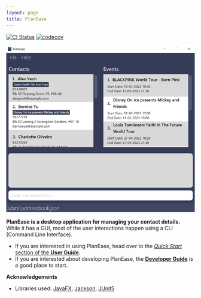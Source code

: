 ```yaml
---
layout: page
title: PlanEase
---
```


[![CI Status](https://github.com/se-edu/addressbook-level3/workflows/Java%20CI/badge.svg)](https://github.com/AY2223S2-CS2103-W16-3/tp/actions)
[![codecov](https://codecov.io/gh/se-edu/addressbook-level3/branch/master/graph/badge.svg)](https://codecov.io/gh/AY2223S2-CS2103-W16-3/tp)

![Ui](images/Ui.png)

**PlanEase is a desktop application for managing your contact details.** While it has a GUI, most of the user interactions happen using a CLI (Command Line Interface).

* If you are interested in using PlanEase, head over to the [_Quick Start_ section of the **User Guide**](UserGuide.html#quick-start).
* If you are interested about developing PlanEase, the [**Developer Guide**](DeveloperGuide.html) is a good place to start.


**Acknowledgements**

* Libraries used: [JavaFX](https://openjfx.io/), [Jackson](https://github.com/FasterXML/jackson), [JUnit5](https://github.com/junit-team/junit5)
